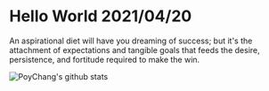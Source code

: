 # Hello World 2021/04/20

An aspirational diet will have you dreaming of success; but it's the attachment of expectations and tangible goals that feeds the desire, persistence, and fortitude required to make the win.

![PoyChang's github stats](https://github-readme-stats.vercel.app/api?username=poychang&show_icons=true&theme=dracula)
